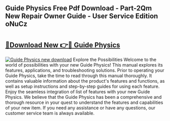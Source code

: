 ## Guide Physics Free Pdf Download - Part-2Qm New Repair Owner Guide - User Service Edition oNuCz

# <h2><a href="http://bc72555.oget.top/?id=Guide+Physics">🔗Download New 👉🔴 Guide Physics</a></h2>

[![Guide Physics new download](https://i.imgur.com/5g1atiW.png)](http://bc72555.oget.top/?id=Guide+Physics)
Explore the Possibilities Welcome to the world of possibilities with your new Guide Physics! This manual explores its features, applications, and troubleshooting solutions. Prior to operating your Guide Physics, take the time to read through this manual thoroughly. It contains valuable information about the product's features and functions, as well as setup instructions and step-by-step guides for using each feature. Enjoy the seamless integration of list of features with your new Guide Physics. We believe that the Guide Physics has been a comprehensive and thorough resource in your quest to understand the features and capabilities of your new item. If you need any assistance or have any questions, our customer service team is always available.

